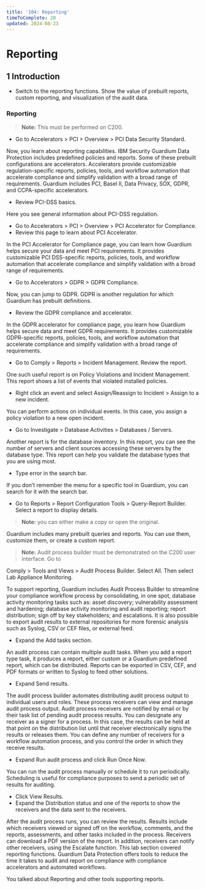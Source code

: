 ```yaml
---
title: '104: Reporting'
timeToComplete: 20
updated: 2024-08-23
---
```

# Reporting

## 1 Introduction
- Switch to the reporting functions. Show the value of prebuilt reports, custom reporting,
    and visualization of the audit data.

### Reporting

> **Note:** This must be performed on C200.
- Go to Accelerators > PCI > Overview > PCI Data Security Standard.


Now, you learn about reporting capabilities. IBM Security Guardium Data Protection
includes predefined policies and reports. Some of these prebuilt configurations are
accelerators. Accelerators provide customizable regulation-specific reports, policies, tools,
and workflow automation that accelerate compliance and simplify validation with a broad
range of requirements. Guardium includes PCI, Basel II, Data Privacy, SOX, GDPR, and
CCPA-specific accelerators.

- Review PCI-DSS basics.


Here you see general information about PCI-DSS regulation.


- Go to Accelerators > PCI > Overview > PCI Accelerator for Compliance.
- Review this page to learn about PCI Accelerator.


In the PCI Accelerator for Compliance page, you can learn how Guardium helps secure
your data and meet PCI requirements.
It provides customizable PCI DSS-specific reports, policies, tools, and workflow
automation that accelerate compliance and simplify validation with a broad range of
requirements.

- Go to Accelerators > GDPR > GDPR Compliance.


Now, you can jump to GDPR. GDPR is another regulation for which Guardium has prebuilt
definitions.


- Review the GDPR compliance and accelerator.


In the GDPR accelerator for compliance page, you learn how Guardium helps secure data
and meet GDPR requirements.
It provides customizable GDPR-specific reports, policies, tools, and workflow automation
that accelerate compliance and simplify validation with a broad range of requirements.


- Go to Comply > Reports > Incident Management. Review the report.


One such useful report is on Policy Violations and Incident Management. This report shows
a list of events that violated installed policies.

- Right click an event and select Assign/Reassign to Incident > Assign to a new incident.


You can perform actions on individual events. In this case, you assign a policy violation to
a new open incident.


- Go to Investigate > Database Activities > Databases / Servers.


Another report is for the database inventory. In this report, you can see the number of
servers and client sources accessing these servers by the database type. This report can
help you validate the database types that you are using most.

- Type error in the search bar.


If you don’t remember the menu for a specific tool in Guardium, you can search for it with
the search bar.


- Go to Reports > Report Configuration Tools > Query-Report Builder. Select a report to display details. 
> **Note:** you can either make a copy or open the original.


Guardium includes many prebuilt queries and reports. You can use them, customize them,
or create a custom report.


> **Note:** Audit process builder must be demonstrated on the C200 user interface. Go to


Comply > Tools and Views > Audit Process Builder. Select All. Then select Lab Appliance
Monitoring.


To support reporting, Guardium includes Audit Process Builder to streamline your
compliance workflow process by consolidating, in one spot, database activity monitoring
tasks such as: asset discovery; vulnerability assessment and hardening; database activity
monitoring and audit reporting; report distribution; sign off by key stakeholders; and
escalations.
It is also possible to export audit results to external repositories for more forensic analysis
such as Syslog, CSV or CEF files, or external feed.


- Expand the Add tasks section.


An audit process can contain multiple audit tasks. When you add a report type task, it
produces a report, either custom or a Guardium predefined report, which can be
distributed. Reports can be exported in CSV, CEF, and PDF formats or written to Syslog
to feed other solutions.

- Expand Send results.


The audit process builder automates distributing audit process output to individual users
and roles. These process receivers can view and manage audit process output.
Audit process receivers are notified by email or by their task list of pending audit process
results. You can designate any receiver as a signer for a process. In this case, the results
can be held at that point on the distribution list until that receiver electronically signs the
results or releases them.
You can define any number of receivers for a workflow automation process, and you
control the order in which they receive results.


- Expand Run audit process and click Run Once Now.


You can run the audit process manually or schedule it to run periodically. Scheduling is
useful for compliance purposes to send a periodic set of results for auditing.


- Click View Results.
- Expand the Distribution status and one of the reports to show the receivers and the data
    sent to the receivers.


After the audit process runs, you can review the results. Results include which receivers
viewed or signed off on the workflow, comments, and the reports, assessments, and other
tasks included in the process. Receivers can download a PDF version of the report. In
addition, receivers can notify other receivers, using the Escalate function.
This lab section covered reporting functions. Guardium Data Protection offers tools to
reduce the time it takes to audit and report on compliance with compliance accelerators
and automated workflows.


You talked about Reporting and other tools supporting reports.
